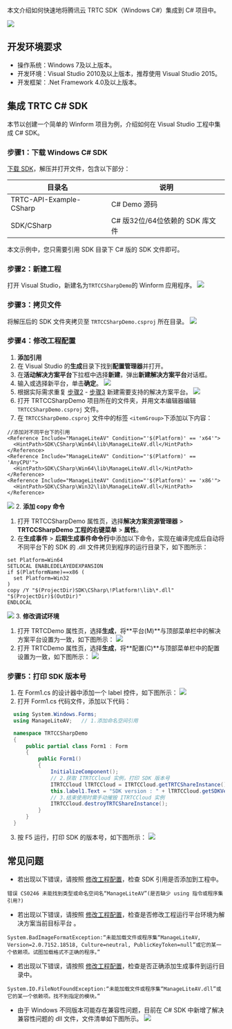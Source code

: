 本文介绍如何快速地将腾讯云 TRTC SDK（Windows C#）集成到 C# 项目中。

![](https://qcloudimg.tencent-cloud.cn/raw/49940081e803fb4534019ad5cb03dff8.png)

## 开发环境要求
- 操作系统：Windows 7及以上版本。
- 开发环境：Visual Studio 2010及以上版本，推荐使用 Visual Studio 2015。
- 开发框架：.Net Framework 4.0及以上版本。

## 集成 TRTC C# SDK
本节以创建一个简单的 Winform 项目为例，介绍如何在 Visual Studio 工程中集成 C# SDK。

[](id:step1)
### 步骤1：下载  Windows C# SDK
[下载 SDK](https://liteav.sdk.qcloud.com/download/latest/TXLiteAVSDK_TRTC_Win_CSharp_latest.zip)，解压并打开文件，包含以下部分：

|  目录名        | 说明                                  |
| -------------  | -------------------------------------|
| TRTC-API-Example-CSharp        | C# Demo 源码          |
| SDK/CSharp     | C# 版32位/64位依赖的 SDK 库文件        |

本文示例中，您只需要引用 SDK 目录下 C# 版的 SDK 文件即可。

[](id:step2)
### 步骤2：新建工程
打开 Visual Studio，新建名为`TRTCCSharpDemo`的 Winform 应用程序。
 ![](https://main.qcloudimg.com/raw/b0f7a80d2f86e73b4cc277bd05c73fd9.png)

[](id:step3)
### 步骤3：拷贝文件
将解压后的 SDK 文件夹拷贝至 `TRTCCSharpDemo.csproj` 所在目录。
![](https://main.qcloudimg.com/raw/dbd90fce988853c26a832930cef2e9a6.png)

[](id:step4)
### 步骤4：修改工程配置
1. **添加引用**
  1. 在 Visual Studio 的**生成**目录下找到**配置管理器**并打开。[](id:step4_1_2)
  2. 在**活动解决方案平台**下拉框中选择**新建**，弹出**新建解决方案平台**对话框。[](id:step4_1_3)
  3. 输入或选择新平台，单击**确定**。
   ![](https://main.qcloudimg.com/raw/75f07143f2c6a83a4d22e3f95f8f3864.png)
  4. 根据实际需求重复 [步骤2](#step4_1_2) - [步骤3](#step4_1_3)  新建需要支持的解决方案平台。
   ![](https://main.qcloudimg.com/raw/e7d906cbc18d32848a25cce38f50d20c.png)
  5. 打开 TRTCCSharpDemo 项目所在的文件夹，并用文本编辑器编辑 `TRTCCSharpDemo.csproj` 文件。
  6. 在 `TRTCCSharpDemo.csproj` 文件中的标签 `<itemGroup>`下添加以下内容：
```
//添加对不同平台下的引用
<Reference Include="ManageLiteAV" Condition="'$(Platform)' == 'x64'">
  <HintPath>SDK\CSharp\Win64\lib\ManageLiteAV.dll</HintPath>
</Reference>
<Reference Include="ManageLiteAV" Condition="'$(Platform)' == 'AnyCPU'">
  <HintPath>SDK\CSharp\Win64\lib\ManageLiteAV.dll</HintPath>
</Reference>
<Reference Include="ManageLiteAV" Condition="'$(Platform)' == 'x86'">
  <HintPath>SDK\CSharp\Win32\lib\ManageLiteAV.dll</HintPath>
</Reference>
```
![](https://main.qcloudimg.com/raw/a76052df7be5fb54cfbcdedc7a5afc58.png)
2. **添加 copy 命令**
  1. 打开 TRTCCSharpDemo 属性页，选择**解决方案资源管理器** > **TRTCCSharpDemo 工程的右键菜单** > **属性**。
  2. 在**生成事件** > **后期生成事件命令行**中添加以下命令，实现在编译完成后自动将不同平台下的 SDK 的 .dll 文件拷贝到程序的运行目录下，如下图所示：
```
set Platform=Win64
SETLOCAL ENABLEDELAYEDEXPANSION
if $(PlatformName)==x86 (
  set Platform=Win32
)
copy /Y "$(ProjectDir)SDK\CSharp\!Platform!\lib\*.dll" "$(ProjectDir)$(OutDir)"
ENDLOCAL
```
![](https://main.qcloudimg.com/raw/1939c8a6702da356fe58d9945c40a60c.png)
3. **修改调试环境**
  1. 打开 TRTCDemo 属性页，选择**生成**，将**平台(M)**与顶部菜单栏中的解决方案平台设置为一致，如下图所示：
![](https://main.qcloudimg.com/raw/23462af7ca105e5f78c5b5cbd3242063.png)
  2. 打开 TRTCDemo 属性页，选择**生成**，将**配置(C)**与顶部菜单栏中的配置设置为一致，如下图所示：
![](https://qcloudimg.tencent-cloud.cn/raw/31da8c3b6f66cf357b41f3c1f5717b6c.png)

[](id:step5)
### 步骤5：打印 SDK 版本号
1. 在 Form1.cs 的设计器中添加一个 label 控件，如下图所示：
 ![](https://main.qcloudimg.com/raw/fec574b76a4250a3e948816b7cc1728d.png)
2. 打开 Form1.cs 代码文件，添加以下代码：
```c#
  using System.Windows.Forms;
  using ManageLiteAV;   // 1.添加命名空间引用

  namespace TRTCCSharpDemo
  {
      public partial class Form1 : Form
      {
          public Form1()
          {
              InitializeComponent();
              // 2.获取 ITRTCCloud 实例，打印 SDK 版本号
              ITRTCCloud lTRTCCloud = ITRTCCloud.getTRTCShareInstance();
              this.label1.Text = "SDK version : " + lTRTCCloud.getSDKVersion();
              // 3.结束使用时需手动摧毁 ITRTCCloud 实例
              ITRTCCloud.destroyTRTCShareInstance();
          }
      }
  }
```
3.  按 F5 运行，打印 SDK 的版本号，如下图所示：
![](https://qcloudimg.tencent-cloud.cn/raw/c83d54334094e7551d746484a4f5be9f.png)

## 常见问题
- 若出现以下错误，请按照 [修改工程配置](#step4)，检查 SDK 引用是否添加到工程中。
```
错误 CS0246 未能找到类型或命名空间名“ManageLiteAV”(是否缺少 using 指令或程序集引用?)
```

- 若出现以下错误，请按照 [修改工程配置](#step4)，检查是否修改工程运行平台环境为解决方案当前目标平台 。
```
System.BadImageFormatException:“未能加载文件或程序集“ManageLiteAV, Version=2.0.7152.18518, Culture=neutral, PublicKeyToken=null”或它的某一个依赖项。试图加载格式不正确的程序。”
```

- 若出现以下错误，请按照 [修改工程配置](#step4)，检查是否正确添加生成事件到运行目录中。
```
System.IO.FileNotFoundException:“未能加载文件或程序集“ManageLiteAV.dll”或它的某一个依赖项。找不到指定的模块。”
```

- 由于 Windows 不同版本可能存在兼容性问题，目前在 C# SDK 中新增了解决兼容性问题的 dll 文件，文件清单如下图所示。
![](https://main.qcloudimg.com/raw/1467310c3f5b2ab7271376902d23a2be.png)
